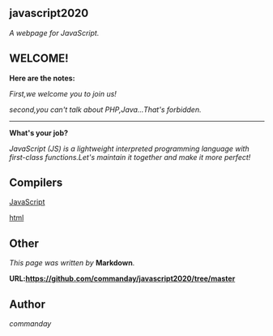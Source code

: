 ## javascript2020


*A webpage for JavaScript.*
## WELCOME!
**Here are the notes:**

*First,we welcome you to join us!*

*second,you can't talk about PHP,Java…That's forbidden.*
***
**What's your job?**

*JavaScript (JS) is a lightweight interpreted programming language with first-class functions.Let's maintain it together and make it more perfect!*

## Compilers

[JavaScript](https://www.runoob.com/try/try.php?filename=tryjs_events)

[html](https://c.runoob.com/front-end/61)

## Other
*This page was written by* __Markdown__.

__URL:https://github.com/commanday/javascript2020/tree/master__

## Author

*commanday*
